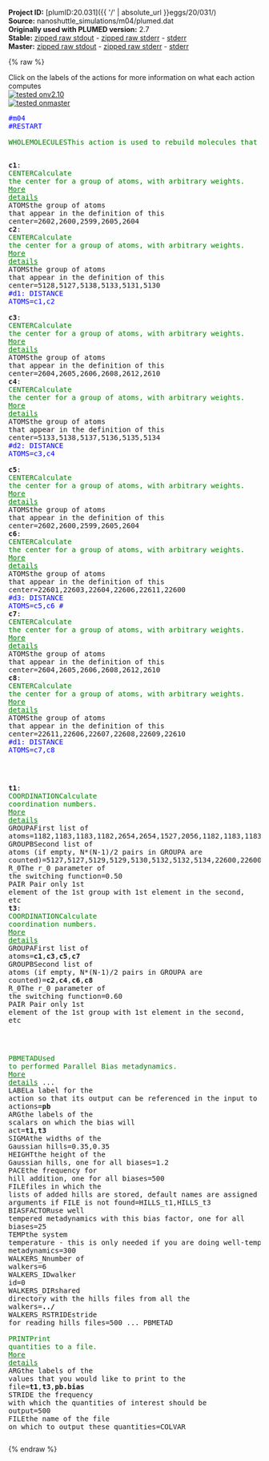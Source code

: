 **Project ID:** [plumID:20.031]({{ '/' | absolute_url }}eggs/20/031/)  
**Source:** nanoshuttle_simulations/m04/plumed.dat  
**Originally used with PLUMED version:** 2.7  
**Stable:** [zipped raw stdout](plumed.dat.plumed.stdout.txt.zip) - [zipped raw stderr](plumed.dat.plumed.stderr.txt.zip) - [stderr](plumed.dat.plumed.stderr)  
**Master:** [zipped raw stdout](plumed.dat.plumed_master.stdout.txt.zip) - [zipped raw stderr](plumed.dat.plumed_master.stderr.txt.zip) - [stderr](plumed.dat.plumed_master.stderr)  

{% raw %}
<div class="plumedpreheader">
<div class="headerInfo" id="value_details_data/nanoshuttle_simulations/m04/plumed.dat"> Click on the labels of the actions for more information on what each action computes </div>
<div class="containerBadge">
<div class="headerBadge"><a href="plumed.dat.plumed.stderr"><img src="https://img.shields.io/badge/v2.10-passing-green.svg" alt="tested onv2.10" /></a></div>
<div class="headerBadge"><a href="plumed.dat.plumed_master.stderr"><img src="https://img.shields.io/badge/master-passing-green.svg" alt="tested onmaster" /></a></div>
</div>
</div>
<pre class="plumedlisting">
<span style="color:blue" class="comment">#m04</span>
<span style="color:blue" class="comment">#RESTART</span>
<br/><span class="plumedtooltip" style="color:green">WHOLEMOLECULES<span class="right">This action is used to rebuild molecules that can become split by the periodic boundary conditions. <a href="https://www.plumed.org/doc-master/user-doc/html/WHOLEMOLECULES" style="color:green">More details</a><i></i></span></span> <span class="plumedtooltip">STRIDE<span class="right"> the frequency with which molecules are reassembled<i></i></span></span>=1 <span class="plumedtooltip">ENTITY0<span class="right">the atoms that make up a molecule that you wish to align<i></i></span></span>=1-3342 <span class="plumedtooltip">ENTITY1<span class="right">the atoms that make up a molecule that you wish to align<i></i></span></span>=3343-5699 <span class="plumedtooltip">ENTITY2<span class="right">the atoms that make up a molecule that you wish to align<i></i></span></span>=5700-8056 <span class="plumedtooltip">ENTITY3<span class="right">the atoms that make up a molecule that you wish to align<i></i></span></span>=8057-10413 <span class="plumedtooltip">ENTITY4<span class="right">the atoms that make up a molecule that you wish to align<i></i></span></span>=10414-12770 <span class="plumedtooltip">ENTITY5<span class="right">the atoms that make up a molecule that you wish to align<i></i></span></span>=12771-15127 <span class="plumedtooltip">ENTITY6<span class="right">the atoms that make up a molecule that you wish to align<i></i></span></span>=15128-17484 <span class="plumedtooltip">ENTITY7<span class="right">the atoms that make up a molecule that you wish to align<i></i></span></span>=17485-19841 <span class="plumedtooltip">ENTITY8<span class="right">the atoms that make up a molecule that you wish to align<i></i></span></span>=19842-22198 <span class="plumedtooltip">ENTITY9<span class="right">the atoms that make up a molecule that you wish to align<i></i></span></span>=22199-24555

<span style="display:none;" id="data/nanoshuttle_simulations/m04/plumed.dat">The WHOLEMOLECULES action with label <b></b> calculates something</span><b name="data/nanoshuttle_simulations/m04/plumed.datc1" onclick='showPath("data/nanoshuttle_simulations/m04/plumed.dat","data/nanoshuttle_simulations/m04/plumed.datc1","data/nanoshuttle_simulations/m04/plumed.datc1","brown")'>c1</b>: <span class="plumedtooltip" style="color:green">CENTER<span class="right">Calculate the center for a group of atoms, with arbitrary weights. <a href="https://www.plumed.org/doc-master/user-doc/html/CENTER" style="color:green">More details</a><i></i></span></span> <span class="plumedtooltip">ATOMS<span class="right">the group of atoms that appear in the definition of this center<i></i></span></span>=2602,2600,2599,2605,2604
<span style="display:none;" id="data/nanoshuttle_simulations/m04/plumed.datc1">The CENTER action with label <b>c1</b> calculates the following quantities:<table  align="center" frame="void" width="95%" cellpadding="5%"><tr><td width="5%"><b> Quantity </b>  </td><td><b> Description </b> </td></tr><tr><td width="5%">c1.value</td><td>the position of the center of mass</td></tr></table></span><b name="data/nanoshuttle_simulations/m04/plumed.datc2" onclick='showPath("data/nanoshuttle_simulations/m04/plumed.dat","data/nanoshuttle_simulations/m04/plumed.datc2","data/nanoshuttle_simulations/m04/plumed.datc2","brown")'>c2</b>: <span class="plumedtooltip" style="color:green">CENTER<span class="right">Calculate the center for a group of atoms, with arbitrary weights. <a href="https://www.plumed.org/doc-master/user-doc/html/CENTER" style="color:green">More details</a><i></i></span></span> <span class="plumedtooltip">ATOMS<span class="right">the group of atoms that appear in the definition of this center<i></i></span></span>=5128,5127,5138,5133,5131,5130
<span style="color:blue" class="comment">#d1: DISTANCE ATOMS=c1,c2</span>
<br/><span style="display:none;" id="data/nanoshuttle_simulations/m04/plumed.datc2">The CENTER action with label <b>c2</b> calculates the following quantities:<table  align="center" frame="void" width="95%" cellpadding="5%"><tr><td width="5%"><b> Quantity </b>  </td><td><b> Description </b> </td></tr><tr><td width="5%">c2.value</td><td>the position of the center of mass</td></tr></table></span><b name="data/nanoshuttle_simulations/m04/plumed.datc3" onclick='showPath("data/nanoshuttle_simulations/m04/plumed.dat","data/nanoshuttle_simulations/m04/plumed.datc3","data/nanoshuttle_simulations/m04/plumed.datc3","brown")'>c3</b>: <span class="plumedtooltip" style="color:green">CENTER<span class="right">Calculate the center for a group of atoms, with arbitrary weights. <a href="https://www.plumed.org/doc-master/user-doc/html/CENTER" style="color:green">More details</a><i></i></span></span> <span class="plumedtooltip">ATOMS<span class="right">the group of atoms that appear in the definition of this center<i></i></span></span>=2604,2605,2606,2608,2612,2610
<span style="display:none;" id="data/nanoshuttle_simulations/m04/plumed.datc3">The CENTER action with label <b>c3</b> calculates the following quantities:<table  align="center" frame="void" width="95%" cellpadding="5%"><tr><td width="5%"><b> Quantity </b>  </td><td><b> Description </b> </td></tr><tr><td width="5%">c3.value</td><td>the position of the center of mass</td></tr></table></span><b name="data/nanoshuttle_simulations/m04/plumed.datc4" onclick='showPath("data/nanoshuttle_simulations/m04/plumed.dat","data/nanoshuttle_simulations/m04/plumed.datc4","data/nanoshuttle_simulations/m04/plumed.datc4","brown")'>c4</b>: <span class="plumedtooltip" style="color:green">CENTER<span class="right">Calculate the center for a group of atoms, with arbitrary weights. <a href="https://www.plumed.org/doc-master/user-doc/html/CENTER" style="color:green">More details</a><i></i></span></span> <span class="plumedtooltip">ATOMS<span class="right">the group of atoms that appear in the definition of this center<i></i></span></span>=5133,5138,5137,5136,5135,5134
<span style="color:blue" class="comment">#d2: DISTANCE ATOMS=c3,c4</span>
<br/><span style="display:none;" id="data/nanoshuttle_simulations/m04/plumed.datc4">The CENTER action with label <b>c4</b> calculates the following quantities:<table  align="center" frame="void" width="95%" cellpadding="5%"><tr><td width="5%"><b> Quantity </b>  </td><td><b> Description </b> </td></tr><tr><td width="5%">c4.value</td><td>the position of the center of mass</td></tr></table></span><b name="data/nanoshuttle_simulations/m04/plumed.datc5" onclick='showPath("data/nanoshuttle_simulations/m04/plumed.dat","data/nanoshuttle_simulations/m04/plumed.datc5","data/nanoshuttle_simulations/m04/plumed.datc5","brown")'>c5</b>: <span class="plumedtooltip" style="color:green">CENTER<span class="right">Calculate the center for a group of atoms, with arbitrary weights. <a href="https://www.plumed.org/doc-master/user-doc/html/CENTER" style="color:green">More details</a><i></i></span></span> <span class="plumedtooltip">ATOMS<span class="right">the group of atoms that appear in the definition of this center<i></i></span></span>=2602,2600,2599,2605,2604
<span style="display:none;" id="data/nanoshuttle_simulations/m04/plumed.datc5">The CENTER action with label <b>c5</b> calculates the following quantities:<table  align="center" frame="void" width="95%" cellpadding="5%"><tr><td width="5%"><b> Quantity </b>  </td><td><b> Description </b> </td></tr><tr><td width="5%">c5.value</td><td>the position of the center of mass</td></tr></table></span><b name="data/nanoshuttle_simulations/m04/plumed.datc6" onclick='showPath("data/nanoshuttle_simulations/m04/plumed.dat","data/nanoshuttle_simulations/m04/plumed.datc6","data/nanoshuttle_simulations/m04/plumed.datc6","brown")'>c6</b>: <span class="plumedtooltip" style="color:green">CENTER<span class="right">Calculate the center for a group of atoms, with arbitrary weights. <a href="https://www.plumed.org/doc-master/user-doc/html/CENTER" style="color:green">More details</a><i></i></span></span> <span class="plumedtooltip">ATOMS<span class="right">the group of atoms that appear in the definition of this center<i></i></span></span>=22601,22603,22604,22606,22611,22600
<span style="color:blue" class="comment">#d3: DISTANCE ATOMS=c5,c6</span>
<span style="color:blue" class="comment">#</span>
<span style="display:none;" id="data/nanoshuttle_simulations/m04/plumed.datc6">The CENTER action with label <b>c6</b> calculates the following quantities:<table  align="center" frame="void" width="95%" cellpadding="5%"><tr><td width="5%"><b> Quantity </b>  </td><td><b> Description </b> </td></tr><tr><td width="5%">c6.value</td><td>the position of the center of mass</td></tr></table></span><b name="data/nanoshuttle_simulations/m04/plumed.datc7" onclick='showPath("data/nanoshuttle_simulations/m04/plumed.dat","data/nanoshuttle_simulations/m04/plumed.datc7","data/nanoshuttle_simulations/m04/plumed.datc7","brown")'>c7</b>: <span class="plumedtooltip" style="color:green">CENTER<span class="right">Calculate the center for a group of atoms, with arbitrary weights. <a href="https://www.plumed.org/doc-master/user-doc/html/CENTER" style="color:green">More details</a><i></i></span></span> <span class="plumedtooltip">ATOMS<span class="right">the group of atoms that appear in the definition of this center<i></i></span></span>=2604,2605,2606,2608,2612,2610
<span style="display:none;" id="data/nanoshuttle_simulations/m04/plumed.datc7">The CENTER action with label <b>c7</b> calculates the following quantities:<table  align="center" frame="void" width="95%" cellpadding="5%"><tr><td width="5%"><b> Quantity </b>  </td><td><b> Description </b> </td></tr><tr><td width="5%">c7.value</td><td>the position of the center of mass</td></tr></table></span><b name="data/nanoshuttle_simulations/m04/plumed.datc8" onclick='showPath("data/nanoshuttle_simulations/m04/plumed.dat","data/nanoshuttle_simulations/m04/plumed.datc8","data/nanoshuttle_simulations/m04/plumed.datc8","brown")'>c8</b>: <span class="plumedtooltip" style="color:green">CENTER<span class="right">Calculate the center for a group of atoms, with arbitrary weights. <a href="https://www.plumed.org/doc-master/user-doc/html/CENTER" style="color:green">More details</a><i></i></span></span> <span class="plumedtooltip">ATOMS<span class="right">the group of atoms that appear in the definition of this center<i></i></span></span>=22611,22606,22607,22608,22609,22610
<span style="color:blue" class="comment">#d1: DISTANCE ATOMS=c7,c8</span>

<br/><span style="display:none;" id="data/nanoshuttle_simulations/m04/plumed.datc8">The CENTER action with label <b>c8</b> calculates the following quantities:<table  align="center" frame="void" width="95%" cellpadding="5%"><tr><td width="5%"><b> Quantity </b>  </td><td><b> Description </b> </td></tr><tr><td width="5%">c8.value</td><td>the position of the center of mass</td></tr></table></span><b name="data/nanoshuttle_simulations/m04/plumed.datt1" onclick='showPath("data/nanoshuttle_simulations/m04/plumed.dat","data/nanoshuttle_simulations/m04/plumed.datt1","data/nanoshuttle_simulations/m04/plumed.datt1","brown")'>t1</b>: <span class="plumedtooltip" style="color:green">COORDINATION<span class="right">Calculate coordination numbers. <a href="https://www.plumed.org/doc-master/user-doc/html/COORDINATION" style="color:green">More details</a><i></i></span></span> <span class="plumedtooltip">GROUPA<span class="right">First list of atoms<i></i></span></span>=1182,1183,1183,1182,2654,2654,1527,2056,1182,1183,1183,1182,2654,2654,1527,2056 <span class="plumedtooltip">GROUPB<span class="right">Second list of atoms (if empty, N*(N-1)/2 pairs in GROUPA are counted)<i></i></span></span>=5127,5127,5129,5129,5130,5132,5132,5134,22600,22600,22602,22602,22603,22605,22605,22607 <span class="plumedtooltip">R_0<span class="right">The r_0 parameter of the switching function<i></i></span></span>=0.50 <span class="plumedtooltip">PAIR<span class="right"> Pair only 1st element of the 1st group with 1st element in the second, etc<i></i></span></span>
<span style="display:none;" id="data/nanoshuttle_simulations/m04/plumed.datt1">The COORDINATION action with label <b>t1</b> calculates the following quantities:<table  align="center" frame="void" width="95%" cellpadding="5%"><tr><td width="5%"><b> Quantity </b>  </td><td><b> Description </b> </td></tr><tr><td width="5%">t1.value</td><td>the value of the coordination</td></tr></table></span><b name="data/nanoshuttle_simulations/m04/plumed.datt3" onclick='showPath("data/nanoshuttle_simulations/m04/plumed.dat","data/nanoshuttle_simulations/m04/plumed.datt3","data/nanoshuttle_simulations/m04/plumed.datt3","brown")'>t3</b>: <span class="plumedtooltip" style="color:green">COORDINATION<span class="right">Calculate coordination numbers. <a href="https://www.plumed.org/doc-master/user-doc/html/COORDINATION" style="color:green">More details</a><i></i></span></span> <span class="plumedtooltip">GROUPA<span class="right">First list of atoms<i></i></span></span>=<b name="data/nanoshuttle_simulations/m04/plumed.datc1">c1</b>,<b name="data/nanoshuttle_simulations/m04/plumed.datc3">c3</b>,<b name="data/nanoshuttle_simulations/m04/plumed.datc5">c5</b>,<b name="data/nanoshuttle_simulations/m04/plumed.datc7">c7</b>  <span class="plumedtooltip">GROUPB<span class="right">Second list of atoms (if empty, N*(N-1)/2 pairs in GROUPA are counted)<i></i></span></span>=<b name="data/nanoshuttle_simulations/m04/plumed.datc2">c2</b>,<b name="data/nanoshuttle_simulations/m04/plumed.datc4">c4</b>,<b name="data/nanoshuttle_simulations/m04/plumed.datc6">c6</b>,<b name="data/nanoshuttle_simulations/m04/plumed.datc8">c8</b> <span class="plumedtooltip">R_0<span class="right">The r_0 parameter of the switching function<i></i></span></span>=0.60 <span class="plumedtooltip">PAIR<span class="right"> Pair only 1st element of the 1st group with 1st element in the second, etc<i></i></span></span>

<br/><span style="display:none;" id="data/nanoshuttle_simulations/m04/plumed.datt3">The COORDINATION action with label <b>t3</b> calculates the following quantities:<table  align="center" frame="void" width="95%" cellpadding="5%"><tr><td width="5%"><b> Quantity </b>  </td><td><b> Description </b> </td></tr><tr><td width="5%">t3.value</td><td>the value of the coordination</td></tr></table></span><span class="plumedtooltip" style="color:green">PBMETAD<span class="right">Used to performed Parallel Bias metadynamics. <a href="https://www.plumed.org/doc-master/user-doc/html/PBMETAD" style="color:green">More details</a><i></i></span></span> ...
<span class="plumedtooltip">LABEL<span class="right">a label for the action so that its output can be referenced in the input to other actions<i></i></span></span>=<b name="data/nanoshuttle_simulations/m04/plumed.datpb" onclick='showPath("data/nanoshuttle_simulations/m04/plumed.dat","data/nanoshuttle_simulations/m04/plumed.datpb","data/nanoshuttle_simulations/m04/plumed.datpb","brown")'>pb</b> <span class="plumedtooltip">ARG<span class="right">the labels of the scalars on which the bias will act<i></i></span></span>=<b name="data/nanoshuttle_simulations/m04/plumed.datt1">t1</b>,<b name="data/nanoshuttle_simulations/m04/plumed.datt3">t3</b> <span class="plumedtooltip">SIGMA<span class="right">the widths of the Gaussian hills<i></i></span></span>=0.35,0.35 <span class="plumedtooltip">HEIGHT<span class="right">the height of the Gaussian hills, one for all biases<i></i></span></span>=1.2 <span class="plumedtooltip">PACE<span class="right">the frequency for hill addition, one for all biases<i></i></span></span>=500 <span class="plumedtooltip">FILE<span class="right">files in which the lists of added hills are stored, default names are assigned using arguments if FILE is not found<i></i></span></span>=HILLS_t1,HILLS_t3 <span class="plumedtooltip">BIASFACTOR<span class="right">use well tempered metadynamics with this bias factor, one for all biases<i></i></span></span>=25 <span class="plumedtooltip">TEMP<span class="right">the system temperature - this is only needed if you are doing well-tempered metadynamics<i></i></span></span>=300
<span class="plumedtooltip">WALKERS_N<span class="right">number of walkers<i></i></span></span>=6
<span class="plumedtooltip">WALKERS_ID<span class="right">walker id<i></i></span></span>=0
<span class="plumedtooltip">WALKERS_DIR<span class="right">shared directory with the hills files from all the walkers<i></i></span></span>=<b name="data/nanoshuttle_simulations/m04/plumed.dat">../</b>
<span class="plumedtooltip">WALKERS_RSTRIDE<span class="right">stride for reading hills files<i></i></span></span>=500
... PBMETAD
<br/><span style="display:none;" id="data/nanoshuttle_simulations/m04/plumed.datpb">The PBMETAD action with label <b>pb</b> calculates the following quantities:<table  align="center" frame="void" width="95%" cellpadding="5%"><tr><td width="5%"><b> Quantity </b>  </td><td><b> Description </b> </td></tr><tr><td width="5%">pb.bias</td><td>the instantaneous value of the bias potential</td></tr></table></span><span class="plumedtooltip" style="color:green">PRINT<span class="right">Print quantities to a file. <a href="https://www.plumed.org/doc-master/user-doc/html/PRINT" style="color:green">More details</a><i></i></span></span> <span class="plumedtooltip">ARG<span class="right">the labels of the values that you would like to print to the file<i></i></span></span>=<b name="data/nanoshuttle_simulations/m04/plumed.datt1">t1</b>,<b name="data/nanoshuttle_simulations/m04/plumed.datt3">t3</b>,<b name="data/nanoshuttle_simulations/m04/plumed.datpb">pb.bias</b>  <span class="plumedtooltip">STRIDE<span class="right"> the frequency with which the quantities of interest should be output<i></i></span></span>=500   <span class="plumedtooltip">FILE<span class="right">the name of the file on which to output these quantities<i></i></span></span>=COLVAR
</pre>
{% endraw %}
